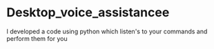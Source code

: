 # Desktop_voice_assistancee
I developed a code using python which listen's to your commands and perform them for you
